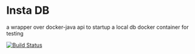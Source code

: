 # Insta DB

a wrapper over docker-java api to startup a local db docker container for testing

[![Build Status](https://travis-ci.org/lkq/insta-db.svg?branch=master)](https://travis-ci.org/lkq/insta-db)
